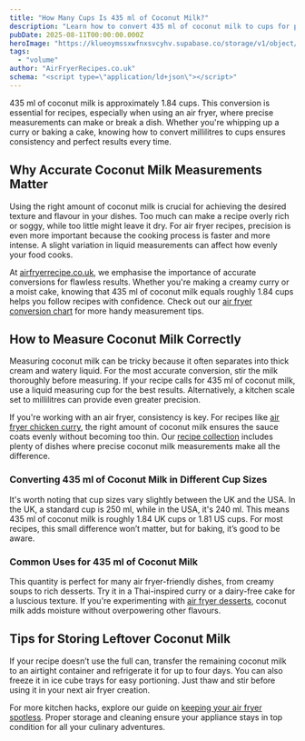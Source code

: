 ```yaml
---
title: "How Many Cups Is 435 ml of Coconut Milk?"
description: "Learn how to convert 435 ml of coconut milk to cups for perfect baking and cooking results every time. Includes air fryer-friendly tips!"
pubDate: 2025-08-11T00:00:00.000Z
heroImage: "https://klueoymssxwfnxsvcyhv.supabase.co/storage/v1/object/public/md/how-many-cups-is-435-ml-of-coconut-milk-a9a75f50.webp"
tags:
  - "volume"
author: "AirFryerRecipes.co.uk"
schema: "<script type=\"application/ld+json\"></script>"
---
```


<p>435 ml of coconut milk is approximately 1.84 cups. This conversion is essential for recipes, especially when using an air fryer, where precise measurements can make or break a dish. Whether you're whipping up a curry or baking a cake, knowing how to convert millilitres to cups ensures consistency and perfect results every time.</p>  

<h2>Why Accurate Coconut Milk Measurements Matter</h2>  
<p>Using the right amount of coconut milk is crucial for achieving the desired texture and flavour in your dishes. Too much can make a recipe overly rich or soggy, while too little might leave it dry. For air fryer recipes, precision is even more important because the cooking process is faster and more intense. A slight variation in liquid measurements can affect how evenly your food cooks.</p>  
<p>At <a href=https://www.airfryerrecipe.co.uk>airfryerrecipe.co.uk</a>, we emphasise the importance of accurate conversions for flawless results. Whether you're making a creamy curry or a moist cake, knowing that 435 ml of coconut milk equals roughly 1.84 cups helps you follow recipes with confidence. Check out our <a href=https://www.airfryerrecipe.co.uk/air-fryer-conversion-chart>air fryer conversion chart</a> for more handy measurement tips.</p>  

<h2>How to Measure Coconut Milk Correctly</h2>  
<p>Measuring coconut milk can be tricky because it often separates into thick cream and watery liquid. For the most accurate conversion, stir the milk thoroughly before measuring. If your recipe calls for 435 ml of coconut milk, use a liquid measuring cup for the best results. Alternatively, a kitchen scale set to millilitres can provide even greater precision.</p>  
<p>If you're working with an air fryer, consistency is key. For recipes like <a href=https://www.airfryerrecipe.co.uk/recipe-category/chicken>air fryer chicken curry</a>, the right amount of coconut milk ensures the sauce coats evenly without becoming too thin. Our <a href=https://www.airfryerrecipe.co.uk/recipes>recipe collection</a> includes plenty of dishes where precise coconut milk measurements make all the difference.</p>  

<h3>Converting 435 ml of Coconut Milk in Different Cup Sizes</h3>  
<p>It's worth noting that cup sizes vary slightly between the UK and the USA. In the UK, a standard cup is 250 ml, while in the USA, it's 240 ml. This means 435 ml of coconut milk is roughly 1.84 UK cups or 1.81 US cups. For most recipes, this small difference won’t matter, but for baking, it’s good to be aware.</p>  

<h3>Common Uses for 435 ml of Coconut Milk</h3>  
<p>This quantity is perfect for many air fryer-friendly dishes, from creamy soups to rich desserts. Try it in a Thai-inspired curry or a dairy-free cake for a luscious texture. If you're experimenting with <a href=https://www.airfryerrecipe.co.uk/recipe-category/dessert>air fryer desserts</a>, coconut milk adds moisture without overpowering other flavours.</p>  

<h2>Tips for Storing Leftover Coconut Milk</h2>  
<p>If your recipe doesn’t use the full can, transfer the remaining coconut milk to an airtight container and refrigerate it for up to four days. You can also freeze it in ice cube trays for easy portioning. Just thaw and stir before using it in your next air fryer creation.</p>  
<p>For more kitchen hacks, explore our guide on <a href=https://www.airfryerrecipe.co.uk/air-fryer-cleaner>keeping your air fryer spotless</a>. Proper storage and cleaning ensure your appliance stays in top condition for all your culinary adventures.</p>